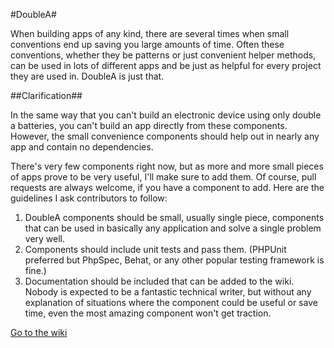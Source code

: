 #DoubleA#

When building apps of any kind, there are several times when small conventions end up saving you large amounts of time. Often these conventions, whether they be patterns or just convenient helper methods, can be used in lots of different apps and be just as helpful for every project they are used in. DoubleA is just that.

##Clarification##

In the same way that you can't build an electronic device using only double a batteries, you can't build an app directly from these components. However, the small convenience components should help out in nearly any app and contain no dependencies.

There's very few components right now, but as more and more small pieces of apps prove to be very useful, I'll make sure to add them. Of course, pull requests are always welcome, if you have a component to add. Here are the guidelines I ask contributors to follow:
 
 1. DoubleA components should be small, usually single piece, components that can be used in basically any application and solve a single problem very well.
 2. Components should include unit tests and pass them. (PHPUnit preferred but PhpSpec, Behat, or any other popular testing framework is fine.)
 3. Documentation should be included that can be added to the wiki. Nobody is expected to be a fantastic technical writer, but without any explanation of situations where the component could be useful or save time, even the most amazing component won't get traction.
 
[Go to the wiki](https://github.com/adamkelso/DoubleA/wiki)